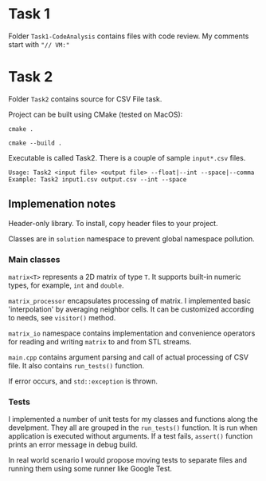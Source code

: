 # Task 1
Folder `Task1-CodeAnalysis` contains files with code review. My comments start with `"// VM:"`

# Task 2
Folder `Task2` contains source for CSV File task.

Project can be built using CMake (tested on MacOS):

`cmake .`

`cmake --build .`

Executable is called Task2. There is a couple of sample `input*.csv` files.

`Usage: Task2 <input file> <output file> --float|--int --space|--comma
Example: Task2 input1.csv output.csv --int --space`

## Implemenation notes
Header-only library. To install, copy header files to your project.

Classes are in `solution` namespace to prevent global namespace pollution.

### Main classes
`matrix<T>` represents a 2D matrix of type `T`. It supports built-in numeric types, for example, `int` and `double`.

`matrix_processor` encapsulates processing of matrix. I implemented basic 'interpolation' by averaging neighbor cells. It can be customized according to needs, see `visitor()` method.

`matrix_io` namespace contains implementation and convenience operators for reading and writing `matrix` to and from STL streams.

`main.cpp` contains argument parsing and call of actual processing of CSV file. It also contains `run_tests()` function.

If error occurs, and `std::exception` is thrown.

### Tests
I implemented a number of unit tests for my classes and functions along the develpment. They all are grouped in the `run_tests()` function. It is run when application is executed without arguments. If a test fails, `assert()` function prints an error message in debug build.

In real world scenario I would propose moving tests to separate files and running them using some runner like Google Test.
